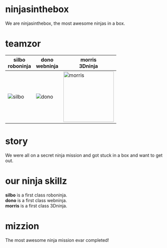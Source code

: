 ninjasinthebox
==============
We are ninjasinthebox, the most awesome ninjas in a box.

teamzor
=======
| silbo <br> roboninja | dono <br> webninja | morris <br> 3Dninja |
|--- |--- |---|
| ![silbo](https://avatars1.githubusercontent.com/u/802834?v=3&s=160) | ![dono](https://avatars1.githubusercontent.com/u/4045902?v=3&s=160) | <img height="160px" src="https://avatars1.githubusercontent.com/u/4302527?v=3&s=160" alt="morris"> |

story
=====
We were all on a secret ninja mission and got stuck in a box and want to get out.

our ninja skillz
================
<strong>silbo</strong> is a first class roboninja. <br>
<strong>dono</strong> is a first class webninja. <br>
<strong>morris</strong> is a first class 3Dninja. <br>

mizzion
=======
The most awesome ninja mission evar completed!
